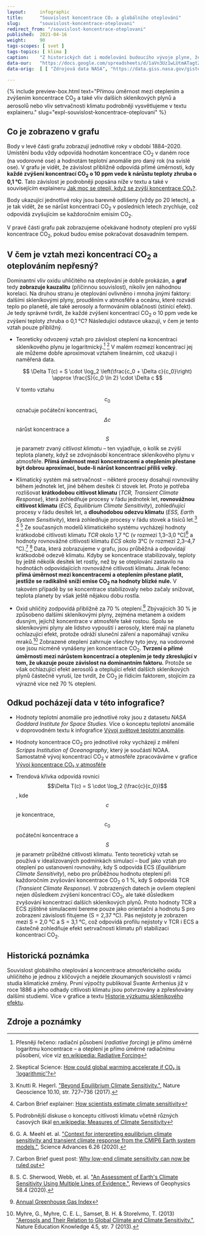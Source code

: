 ```yaml
---
layout:     infographic
title:      "Souvislost koncentrace CO₂ a globálního oteplování"
slug:       "souvislost-koncentrace-oteplovani"
redirect_from: "/souvislost-koncentrace-oteplovani"
published:  2021-04-16
weight:     90
tags-scopes: [ svet ]
tags-topics: [ klima ]
caption:    "Z historických dat i modelování budoucího vývoje plyne, že oteplování planety je (přibližně) přímo úměrné nárůstu koncentrací CO<sub>2</sub> v atmosféře. Přesněji řečeno: každé zvýšení koncentrací CO<sub>2</sub> o 10 ppm (parts per million) vede k nárůstu teploty zhruba o 0,1 °C."
data-our:   "https://docs.google.com/spreadsheets/d/1aVn3Uz1wLUtmATagtZHEpeayiee6uy_BRAivZPwfb2s/edit?usp=sharing"
data-orig:	[ [ "Zdrojová data NASA", "https://data.giss.nasa.gov/gistemp/" ], [ "Keelingova křivka", "https://scripps.ucsd.edu/programs/keelingcurve/" ] ]

---
```


{% include preview-box.html
    text="Přímou úměrnost mezi oteplením a zvýšením koncentrace CO<sub>2</sub> a také vliv dalších skleníkových plynů a aerosolů nebo vliv setrvačnosti klimatu podrobněji vysvětlujeme v textu explaineru."
    slug="expl-souvislost-koncentrace-oteplovani"
%}


## Co je zobrazeno v grafu

Body v levé části grafu zobrazují jednotlivé roky v období 1884–2020. Umístění bodu vždy odpovídá hodnotám koncentrace CO<sub>2</sub> v daném roce (na vodorovné ose) a hodnotám teplotní anomálie pro daný rok (na svislé ose). V grafu je vidět, že závislost přibližně odpovídá přímé úměrnosti, kdy **každé zvýšení koncentrací CO<sub>2</sub> o 10 ppm vede k nárůstu teploty zhruba o 0,1 °C**. Tato závislost je podrobněji popsána níže v textu a také v souvisejícím explaineru [Jak moc se oteplí, když se zvýší koncentrace CO₂?](/explainery/expl-souvislost-koncentrace-oteplovani).

Body ukazující jednotlivé roky jsou barevně odlišeny (vždy po 20 letech), a je tak vidět, že se nárůst koncentrací CO<sub>2</sub> v posledních letech zrychluje, což odpovídá zvyšujícím se každoročním emisím CO<sub>2</sub>.

V pravé části grafu pak zobrazujeme očekávané hodnoty oteplení pro vyšší koncentrace CO<sub>2</sub>, pokud budou emise pokračovat dosavadním tempem.

## V čem je vztah mezi koncentrací CO<sub>2</sub> a oteplováním nepřesný?

Dominantní vliv oxidu uhličitého na oteplování je dobře prokázán, a **graf** tedy **zobrazuje kauzalitu** (příčinnou souvislost), nikoliv jen náhodnou korelaci. Na druhou stranu je oteplování ovlivněno i mnoha jinými faktory: dalšími skleníkovými plyny, prouděním v atmosféře a oceánu, které rozvádí teplo po planetě, ale také aerosoly a formováním oblačnosti (stínící efekt). Je tedy správné tvrdit, že každé zvýšení koncentrací CO<sub>2</sub> o 10 ppm vede ke zvýšení teploty zhruba o 0,1 °C? Následující odstavce ukazují, v čem je tento vztah pouze přibližný.

* Teoreticky odvozený vztah pro závislost oteplení na koncentraci skleníkového plynu je logaritmický.[^55] [^111] V malém rozmezí koncentrací jej ale můžeme dobře aproximovat vztahem lineárním, což ukazují i naměřená data.

    $$
    \Delta T(c) = S \cdot \log_2 \left(\frac{c_0 + \Delta c}{c_0}\right) \approx \frac{S}{c_0 \ln 2} \cdot \Delta c
    $$

    V tomto vztahu $$c_0$$ označuje počáteční koncentraci, $$\Delta c$$ nárůst koncentrace a $$S$$ je parametr zvaný *citlivost klimatu* – ten vyjadřuje, o kolik se zvýší teplota planety, když se zdvojnásobí koncentrace skleníkového plynu v atmosféře. **Přímá úměrnost mezi koncentracemi a oteplením přestane být dobrou aproximací, bude-li nárůst koncentrací příliš velký**.

* Klimatický systém má setrvačnost – některé procesy dosahují rovnováhy během jednotek let, jiné během desítek či stovek let. Proto je potřeba rozlišovat **krátkodobou citlivost klimatu** (*TCR, Transient Climate Response*), která zohledňuje procesy v řádu jednotek let, **rovnovážnou citlivost klimatu** (*ECS, Equilibrium Climate Sensitivity*), zohledňující procesy v řádu desítek let, a **dlouhodobou odezvu klimatu** (*ESS, Earth System Sensitivity*), která zohledňuje procesy v řádu stovek a tisíců let.[^105] [^107] [^66] Ze současných modelů klimatického systému vycházejí hodnoty krátkodobé citlivosti klimatu *TCR* okolo 1,7 °C (v rozmezí 1,3–3,0 °C)[^67] a hodnoty rovnovážné citlivosti klimatu *ECS* okolo 3°C (v rozmezí 2,3–4,7 °C).[^109] [^68] Data, která zobrazujeme v grafu, jsou průběžná a odpovídají krátkodobé odezvě klimatu. Kdyby se koncentrace stabilizovaly, teploty by ještě několik desítek let rostly, než by se oteplování zastavilo na hodnotách odpovídajících rovnovážné citlivosti klimatu. Jinak řečeno: **přímá úměrnost mezi koncentracemi a oteplením přestane platit, jestliže se radikálně sníží emise CO<sub>2</sub> na hodnoty blízké nule.** V takovém případě by se koncentrace stabilizovaly nebo začaly snižovat, teplota planety by však ještě nějakou dobu rostla.

* Oxid uhličitý zodpovídá přibližně za 70 % oteplení.[^77] Zbývajících 30 % je způsobeno dalšími skleníkovými plyny, zejména metanem a oxidem dusným, jejichž koncentrace v atmosféře také rostou. Spolu se skleníkovými plyny ale lidstvo vypouští i aerosoly, které mají na planetu ochlazující efekt, protože odráží sluneční záření a napomáhají vzniku mraků.[^101] Zobrazené oteplení zahrnuje všechny tyto jevy, na vodorovné ose jsou nicméně vynášeny jen koncentrace CO<sub>2</sub>. **Tvrzení o přímé úměrnosti mezi nárůstem koncentrací a oteplením je tedy zkreslující v tom, že ukazuje pouze závislost na dominantním faktoru.** Protože se však ochlazující efekt aerosolů a oteplující efekt dalších skleníkových plynů částečně vyruší, lze tvrdit, že CO<sub>2</sub> je řídicím faktorem, stojícím za výrazně více než 70 % oteplení.

## Odkud pocházejí data v této infografice?

* Hodnoty teplotní anomálie pro jednotlivé roky jsou z datasetu *NASA Goddard Institute for Space Studies*. Více o konceptu teplotní anomálie v doprovodném textu k infografice [Vývoj světové teplotní anomálie](/infografiky/vyvoj-teplotni-anomalie).

* Hodnoty koncentrace CO<sub>2</sub> pro jednotlivé roky vycházejí z měření *Scripps Institution of Oceanography*, který je součástí <glossary id="noaa">NOAA</glossary>. Samostatně vývoj koncentrací CO<sub>2</sub> v atmosféře zpracováváme v grafice [Vývoj koncentrace CO₂ v atmosféře](/koncentrace-co2)

* Trendová křivka odpovídá rovnici $$\Delta T(c) = S \cdot \log_2 (\frac{c}{c_0})$$, kde $$c$$ je koncentrace, $$c_0$$ počáteční koncentrace a $$S$$ je parametr průběžné citlivosti klimatu. Tento teoretický vztah se používá v idealizovaných podmínkách simulací – buď jako vztah pro oteplení po ustanovení rovnováhy, kdy S odpovídá ECS (*Equilibrium Climate Sensitivity*), nebo pro průběžnou hodnotu oteplení při každoročním zvyšování koncentrace CO<sub>2</sub> o 1 %, kdy S odpovídá TCR (*Transient Climate Response*). V zobrazených datech je ovšem oteplení nejen důsledkem zvýšení koncentrací CO<sub>2</sub>, ale také důsledkem zvyšování koncentrací dalších skleníkových plynů. Proto hodnoty TCR a ECS zjištěné simulacemi bereme pouze jako orientační a hodnotu S pro zobrazení závislosti fitujeme (S = 2,37 °C). Pás nejistoty je zobrazen mezi S = 2,0 °C a S = 3,1 °C, což odpovídá profilu nejistoty v TCR i ECS a částečně zohledňuje efekt setrvačnosti klimatu při stabilizaci koncentrací CO<sub>2</sub>.

## Historická poznámka

Souvislost globálního oteplování a koncentrace atmosférického oxidu uhličitého je jednou z klíčových a nejdéle zkoumaných souvislostí v rámci studia klimatické změny. První výpočty publikoval Svante Arrhenius již v roce 1886 a jeho odhady citlivosti klimatu jsou potvrzovány a zpřesňovány dalšími studiemi. Více v grafice a textu [Historie výzkumu skleníkového efektu](/infografiky/historie-sklenikoveho-efektu).


## Zdroje a poznámky

[^55]: Přesněji řečeno: radiační působení (*radiative forcing*) je přímo úměrné logaritmu koncentrace – a oteplení je přímo úměrné radiačnímu působení, více viz [en.wikipedia: Radiative Forcing](https://en.wikipedia.org/wiki/Radiative_forcing)

[^66]: Podrobnější diskuse o konceptu citlivosti klimatu včetně různých časových škál [en.wikipedia: Measures of Climate Sensitivity](https://en.wikipedia.org/wiki/Climate_sensitivity#Measures_of_climate_sensitivity)

[^67]: G. A. Meehl et. al. ["Context for interpreting equilibrium climate sensitivity and transient climate response from the CMIP6 Earth system models."](https://advances.sciencemag.org/content/6/26/eaba1981), Science Advances 6.26 (2020).

[^68]: S. C. Sherwood, Webb, et. al. ["An Assessment of Earth's Climate Sensitivity Using Multiple Lines of Evidence."](https://agupubs.onlinelibrary.wiley.com/doi/10.1029/2019RG000678), Reviews of Geophysics 58.4 (2020).

[^80]: Matthews, H. D., Tokarska, K. B., Nicholls, Z. R. J. et al. ["Opportunities and challenges in using remaining carbon budgets to guide climate policy."](https://doi.org/10.1038/s41561-020-00663-3), Nature Geoscience 13.12, str. 769–779 (2020).

[^77]: [Annual Greenhouse Gas Index](https://www.globalchange.gov/browse/indicators/annual-greenhouse-gas-index)

[^101]: Myhre, G., Myhre, C. E. L., Samset, B. H. & Storelvmo, T. (2013) ["Aerosols and Their Relation to Global Climate and Climate Sensitivity."](https://www.nature.com/scitable/knowledge/library/aerosols-and-their-relation-to-global-climate-102215345/), Nature Education Knowledge 4.5, str. 7 (2013).

[^105]: Knutti R. Hegerl. ["Beyond Equilibrium Climate Sensitivity."](https://www.nature.com/articles/ngeo3017), Nature Geoscience 10.10, str. 727–736 (2017).

[^107]: Carbon Brief explainer: [How scientists estimate climate sensitivity](https://www.carbonbrief.org/explainer-how-scientists-estimate-climate-sensitivity)

[^109]: Carbon Brief guest post: [Why low-end climate sensitivity can now be ruled out](https://www.carbonbrief.org/guest-post-why-low-end-climate-sensitivity-can-now-be-ruled-out)

[^111]: Skeptical Science: [How could global warming accelerate if CO₂ is 'logarithmic'?](https://skepticalscience.com/why-global-warming-can-accelerate.html)


